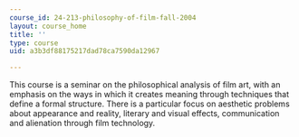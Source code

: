 ```yaml
---
course_id: 24-213-philosophy-of-film-fall-2004
layout: course_home
title: ''
type: course
uid: a3b3df88175217dad78ca7590da12967

---
```

This course is a seminar on the philosophical analysis of film art, with an emphasis on the ways in which it creates meaning through techniques that define a formal structure. There is a particular focus on aesthetic problems about appearance and reality, literary and visual effects, communication and alienation through film technology.
